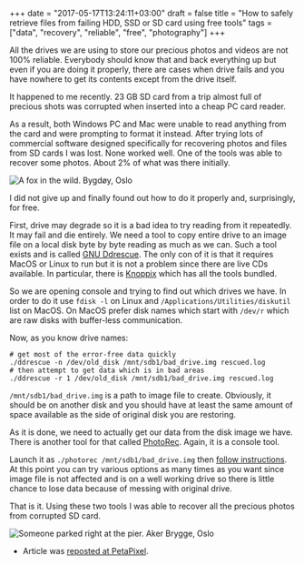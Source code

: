 +++
date = "2017-05-17T13:24:11+03:00"
draft = false
title = "How to safely retrieve files from failing HDD, SSD or SD card using free tools"
tags = ["data", "recovery", "reliable", "free", "photography"]
+++

All the drives we are using to store our precious photos and videos are not 100% reliable. Everybody should know that and
back everything up but even if you are doing it properly, there are cases when drive fails
and you have nowhere to get its contents except from the drive itself.

It happened to me recently. 23 GB SD card from a trip almost full of precious shots was corrupted when inserted
into a cheap PC card reader.

As a result, both Windows PC and Mac were unable to read anything from the card and were prompting to format it instead.
After trying lots of commercial software designed specifically for recovering photos and files from SD cards I was lost.
None worked well. One of the tools was able to recover some photos. About 2% of what was there initially.

![A fox in the wild. Bygdøy, Oslo](/img/posts/photo_fox.jpg)

I did not give up and finally found out how to do it properly and, surprisingly, for free.

First, drive may degrade so it is a bad idea to try reading from it repeatedly. It may fail and die
entirely. We need a tool to copy entire drive to an image file on a local disk byte by byte reading as much as we can.
Such a tool exists and is called [GNU Ddrescue](https://www.gnu.org/software/ddrescue/). The only con of it is that it
requires MacOS or Linux to run but it is not a problem since there are live CDs available. In particular, there is
[Knoppix](http://www.knopper.net/knoppix/index-en.html) which has all the tools bundled.

So we are opening console and trying to find out which drives we have. In order to do it use
`fdisk -l` on Linux and `/Applications/Utilities/diskutil` list on MacOS. On MacOS prefer disk names which start with
`/dev/r` which are raw disks with buffer-less communication.

Now, as you know drive names:

```
# get most of the error-free data quickly
./ddrescue -n /dev/old_disk /mnt/sdb1/bad_drive.img rescued.log
# then attempt to get data which is in bad areas
./ddrescue -r 1 /dev/old_disk /mnt/sdb1/bad_drive.img rescued.log
```

`/mnt/sdb1/bad_drive.img` is a path to image file to create. Obviously, it should be on another disk and you should
have at least the same amount of space available as the side of original disk you are restoring.

As it is done, we need to actually get our data from the disk image we have. There is another tool for that called
[PhotoRec](http://www.cgsecurity.org/wiki/PhotoRec). Again, it is a console tool.

Launch it as `./photorec /mnt/sdb1/bad_drive.img` then
[follow instructions](http://www.cgsecurity.org/wiki/PhotoRec_Step_By_Step). At this point you can try various options
as many times as you want since image file is not affected and is on a well working drive so there is little chance to
lose data because of messing with original drive.

That is it. Using these two tools I was able to recover all the precious photos from corrupted SD card.

![Someone parked right at the pier. Aker Brygge, Oslo](/img/posts/photo_mustang.jpg)

- Article was [reposted at PetaPixel](https://petapixel.com/2017/05/18/safely-retrieve-files-off-failing-hdd-ssd-sd-cards-using-free-tools/).